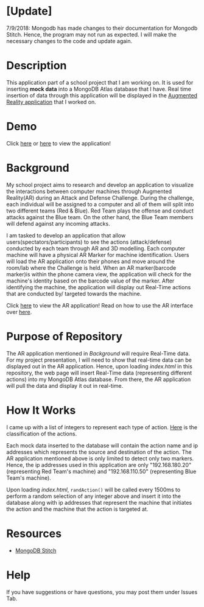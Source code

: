 # [Update]

7/9/2018: Mongodb has made changes to their documentation for Mongodb Stitch. Hence, the program may not run as expected. I will make the necessary changes to the code and update again. 


# Description
This application part of a school project that I am working on. It is used for inserting **mock data** into a MongoDB Atlas database that I have. Real time insertion of data through this application will be displayed in the [Augmented Reality application](https://github.com/Xdecosee/ar-project) that I worked on.

# Demo

Click [here](https://projectadmin.glitch.me) or [here](https://rawgit.com/Xdecosee/ar-data-insertion/master/index.html) to view the application!

# Background
My school project aims to research and develop an application to visualize the interactions between computer machines through Augmented Reality(AR) during an Attack and Defense Challenge. During the challenge, each individual will be assigned to a computer and all of them will split into two different teams (Red & Blue). Red Team plays the offense and conduct attacks against the Blue team. On the other hand, the Blue Team members will defend against any incoming attacks. 

I am tasked to develop an application that allow users(spectators/participants) to see the actions (attack/defense) conducted by each team through AR and 3D modelling. Each computer machine will have a physical AR Marker for machine identification. Users will load the AR application onto their phones and move around the room/lab where the Challenge is held. When an AR marker(barcode marker)is within the phone camera view, the application will check for the machine's identity based on the barcode value of the marker. After identifying the machine, the application will display out Real-Time actions that are conducted by/ targeted towards the machine. 

Click [here](https://projectar.glitch.me) to view the AR application! Read on how to use the AR interface over [here](https://github.com/Xdecosee/ar-project). 

# Purpose of Repository
The AR application mentioned in _Background_ will require Real-Time data. For my project presentation, I will need to show that real-time data can be displayed out in the AR application. Hence, upon loading _index.html_ in this repository, the web page will insert Real-Time data (representing different actions) into my MongoDB Atlas database. From there, the AR application will pull the data and display it out in real-time.   

# How It Works

I came up with a list of integers to represent each type of action. [Here](https://github.com/Xdecosee/ar-project#action-types) is the classification of the actions.

Each mock data inserted to the database will contain the action name and ip addresses which represents the source and destination of the action. The AR application mentioned above is only limited to detect only two markers. Hence, the ip addresses used in this application are only "192.168.180.20" (representing Red Team's machine) and "192.168.110.50" (representing Blue Team's machine). 

Upon loading _index.html_, `randAction()` will be called every 1500ms to perform a random selection of any integer above and insert it into the database  along with ip addresses that represent the machine that initiates the action and the machine that the action is targeted at.

# Resources
* [MongoDB Stitch](https://www.mongodb.com/cloud/stitch)

# Help
If you have suggestions or have questions, you may post them under Issues Tab. 

